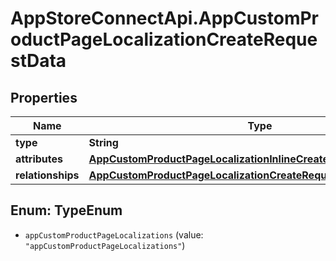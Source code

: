 # AppStoreConnectApi.AppCustomProductPageLocalizationCreateRequestData

## Properties

Name | Type | Description | Notes
------------ | ------------- | ------------- | -------------
**type** | **String** |  | 
**attributes** | [**AppCustomProductPageLocalizationInlineCreateAttributes**](AppCustomProductPageLocalizationInlineCreateAttributes.md) |  | 
**relationships** | [**AppCustomProductPageLocalizationCreateRequestDataRelationships**](AppCustomProductPageLocalizationCreateRequestDataRelationships.md) |  | 



## Enum: TypeEnum


* `appCustomProductPageLocalizations` (value: `"appCustomProductPageLocalizations"`)




